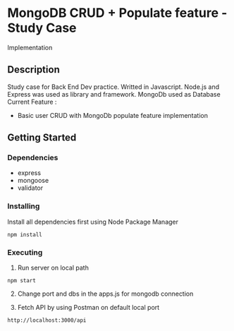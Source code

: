 # MongoDB CRUD + Populate feature - Study Case
Implementation

## Description
Study case for Back End Dev practice. Writted in Javascript. Node.js and Express was used as library and framework. MongoDb used as Database
Current Feature :
* Basic user CRUD with MongoDb populate feature implementation


## Getting Started

### Dependencies

* express
* mongoose
* validator

### Installing
Install all dependencies first using Node Package Manager
```
npm install
```

### Executing
1. Run server on local path
```
npm start
```
2. Change port and dbs in the apps.js for mongodb connection

3. Fetch API by using Postman on default local port
```
http://localhost:3000/api

